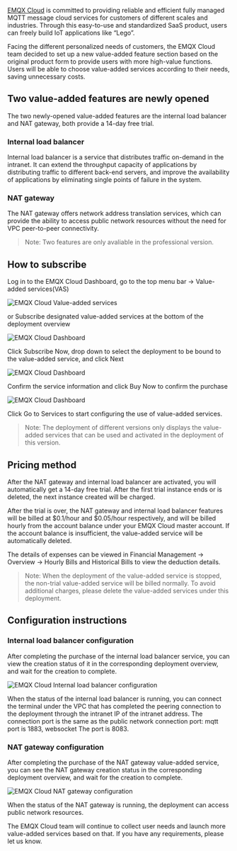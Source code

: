[EMQX Cloud](https://www.emqx.com/en/cloud) is committed to providing reliable and efficient fully managed MQTT message cloud services for customers of different scales and industries. Through this easy-to-use and standardized SaaS product, users can freely build IoT applications like “Lego”.

Facing the different personalized needs of customers, the EMQX Cloud team decided to set up a new value-added feature section based on the original product form to provide users with more high-value functions. Users will be able to choose value-added services according to their needs, saving unnecessary costs.

## Two value-added features are newly opened

The two newly-opened value-added features are the internal load balancer and NAT gateway, both provide a 14-day free trial.

### Internal load balancer

Internal load balancer is a service that distributes traffic on-demand in the intranet. It can extend the throughput capacity of applications by distributing traffic to different back-end servers, and improve the availability of applications by eliminating single points of failure in the system.

### NAT gateway

The NAT gateway offers network address translation services, which can provide the ability to access public network resources without the need for VPC peer-to-peer connectivity.

> Note: Two features are only avaliable in the professional version.

## How to subscribe

Log in to the EMQX Cloud Dashboard, go to the top menu bar -> Value-added services(VAS)

![EMQX Cloud Value-added services](https://static.emqx.net/images/2f8cba96b9a99b612a7e07b072a29ef2.png)
 
or Subscribe designated value-added services at the bottom of the deployment overview

![EMQX Cloud Dashboard](https://static.emqx.net/images/d97195c9759473d9d6a27280788bac16.png)
 
Click Subscribe Now, drop down to select the deployment to be bound to the value-added service, and click Next

![EMQX Cloud Dashboard](https://static.emqx.net/images/e480c9a6f4d416003cfb08beae7dd228.png)
 
Confirm the service information and click Buy Now to confirm the purchase

![EMQX Cloud Dashboard](https://static.emqx.net/images/0bab7dc3132b6d87af01d0f4fd190b25.png) 

Click Go to Services to start configuring the use of value-added services.

> Note: The deployment of different versions only displays the value-added services that can be used and activated in the deployment of this version.

 
## Pricing method

After the NAT gateway and internal load balancer are activated, you will automatically get a 14-day free trial. After the first trial instance ends or is deleted, the next instance created will be charged.

After the trial is over, the NAT gateway and internal load balancer features will be billed at $0.1/hour and $0.05/hour respectively, and will be billed hourly from the account balance under your EMQX Cloud master account. If the account balance is insufficient, the value-added service will be automatically deleted.

The details of expenses can be viewed in Financial Management -> Overview -> Hourly Bills and Historical Bills to view the deduction details.

> Note: When the deployment of the value-added service is stopped, the non-trial value-added service will be billed normally. To avoid additional charges, please delete the value-added services under this deployment.

## Configuration instructions

### Internal load balancer configuration

After completing the purchase of the internal load balancer service, you can view the creation status of it  in the corresponding deployment overview, and wait for the creation to complete.

![EMQX Cloud Internal load balancer configuration](https://static.emqx.net/images/a28b0069e5e73ff37de1cc868e703981.png)
 

When the status of the internal load balancer is running, you can connect the terminal under the VPC that has completed the peering connection to the deployment through the intranet IP of the intranet address. The connection port is the same as the public network connection port: mqtt port is 1883, websocket The port is 8083.

### NAT gateway configuration

After completing the purchase of the NAT gateway value-added service, you can see the NAT gateway creation status in the corresponding deployment overview, and wait for the creation to complete.

![EMQX Cloud NAT gateway configuration](https://static.emqx.net/images/6e54bcdec555edfd52cd2cb7538c5339.png)
 

When the status of the NAT gateway is running, the deployment can access public network resources.

 

The EMQX Cloud team will continue to collect user needs and launch more value-added services based on that. If you have any requirements, please let us know.
